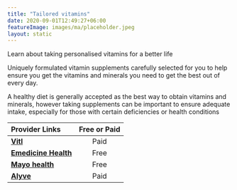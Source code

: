 ```yaml
---
title: "Tailored vitamins"
date: 2020-09-01T12:49:27+06:00
featureImage: images/ma/placeholder.jpeg
layout: static
---
```


Learn about taking personalised vitamins for a better life

Uniquely formulated vitamin supplements carefully selected for you to help ensure you get the vitamins and minerals you need to get the best out of every day.

A healthy diet is generally accepted as the best way to obtain vitamins and minerals, however taking supplements can be important to ensure adequate intake, especially for those with certain deficiencies or health conditions

| Provider Links      | Free or Paid  |  
| :-----------          | :--------------:      |  
| [**Vitl**](https://vitl.com/) | Paid | 
| [**Emedicine Health**](https://www.emedicinehealth.com/vitamin_and_mineral_supplements/article_em.htm) | Free | 
| [**Mayo health**](https://www.mayoclinichealthsystem.org/hometown-health/speaking-of-health/why-take-vitamin-and-mineral-supplements) | Free | 
| [**Alyve**](https://www.alyvewellness.com/) | Paid | 
  

<br/><br/>






